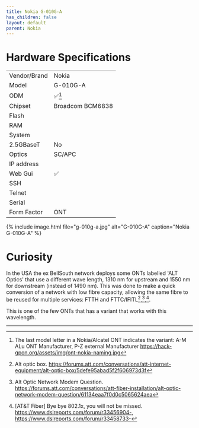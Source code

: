 ```yaml
---
title: Nokia G-010G-A
has_children: false
layout: default
parent: Nokia
---
```


# Hardware Specifications

|                |                  |
| -------------- | ---------------- |
| Vendor/Brand   | Nokia            |
| Model          | G-010G-A         |
| ODM            | ✅[^oem]        |
| Chipset        | Broadcom BCM6838 |
| Flash          |                  |
| RAM            |                  |
| System         |                  |
| 2.5GBaseT      | No               |
| Optics         | SC/APC           |
| IP address     |                  |
| Web Gui        | ✅               |
| SSH            |                  |
| Telnet         |                  |
| Serial         |                  |
| Form Factor    | ONT              |


{% include image.html file="g-010g-a.jpg"  alt="G-010G-A" caption="Nokia G-010G-A" %}

# Curiosity

In the USA the ex BellSouth network deploys some ONTs labelled 'ALT Optics' that use a different wave length, 1310 nm for upstream and 1550 nm for downstream (instead of 1490 nm).
This was done to make a quick conversion of a network with low fibre capacity, allowing the same fibre to be reused for multiple services: FTTH and FTTC/IFITL[^att_alt_optics_1],[^att_alt_optics_2],[^att_alt_optics_3].

This is one of the few ONTs that has a variant that works with this wavelength. 

<hr>

[^att_alt_optics_1]: Alt optic box. https://forums.att.com/conversations/att-internet-equipment/alt-optic-box/5defe95abad5f2f606973d3f
[^att_alt_optics_2]: Alt Optic Network Modem Question. https://forums.att.com/conversations/att-fiber-installation/alt-optic-network-modem-question/61134eaa7f0d0c5065624aea
[^att_alt_optics_3]: [AT&T Fiber] Bye bye 802.1x, you will not be missed. https://www.dslreports.com/forum/r33456904-, https://www.dslreports.com/forum/r33458733-
[^oem]: The last model letter in a Nokia/Alcatel ONT indicates the variant: A-M ALu ONT Manufacturer, P-Z external Manufacturer https://hack-gpon.org/assets/img/ont-nokia-naming.jpg